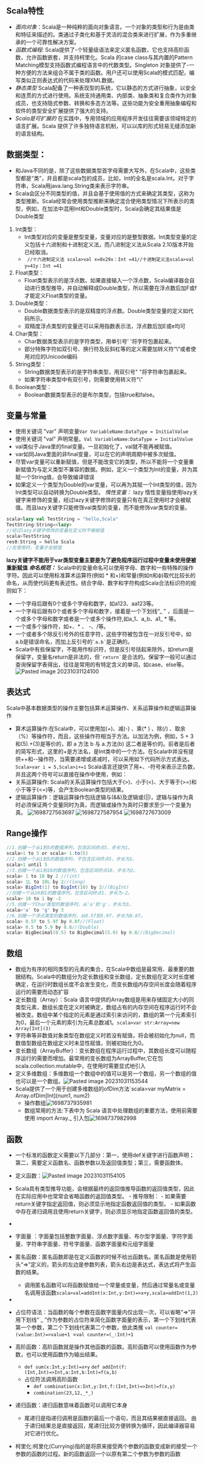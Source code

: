 ## Scala特性
- *面向对象*：Scala是一种纯粹的面向对象语言。一个对象的类型和行为是由类和特征来描述的。类通过子类化和基于灵活的混合类来进行扩展，作为多重继承的一个可靠性解决方案。
- *函数式编程:* Scala提供了-个轻量级语法来定义匿名函数，它也支持高阶函数，允许函数嵌套，并支持柯里化。Scala 的case class与其内置的Pattern Matching模型支持函数式编程语言中的代数类型。Singleton 对象提供了-一种方便的方法来组合不属于类的函数。用户还可以使用Scala的模式匹配，编写类似正则表达式的代码来处理XML数据。
- *静态类型*  Scala配备了一种表现型的系统，它以静态的方式进行抽象，以安全和连贯的方式进行使用。系统支持通用类、内部类、抽象类和复合类作为对象成员，也支持隐式参数、转换和多态方法等。这些功能为安全重用抽象编程和软件的类型安全扩展提供了强大的支持。
- *Scala是可扩展的* 在实践中，专用领域的应用程序开发往往需要该领域特定的语言扩展。Scala 提供了许多独特语言机制，可以以库的形式轻易无缝添加新的语言结构。
## 数据类型：
- 和Java不同的是，除了这些数据类型首字母需要大写外，在Scala中，这些类型都是“类”，并且都是scala包的成员，比如，Int的全名是scala.Int。对于字符串，Scala用java.lang.String类来表示字符串。
- Scala会区分不同类型的值，并且会基于使用值的方式来确定其类型，这称为类型推断。Scala经常会使用类型推断来确定混合使用类型情况下所表示的类型，例如，在加法中混用Int和Double类型时，Scala会确定其结果值是Double类型
1. Int类型：
	-  Int类型对应的变量是整型变量，变量对应的是整型数据。Int类型变量的定义包括十六进制和十进制定义法，而八进制定义法从Scala 2.10版本开始已经取消。     
	- ` //十六进制定义法 scala>val x=0x29x：Int =41//十进制定义法scala>val y=41y：Int =41`
2. Float类型：
	-   Float类型表示的是浮点数。如果直接输入一个浮点数，Scala编译器会自动进行类型推导，并自动解释成Double类型，所以需要在浮点数后加F或f才能定义Float类型的变量。
3. Double类型：
	-  Double数据类型表示的是双精度的浮点数。Double类型变量的定义如代码所示。
	- 双精度浮点类型的变量还可以采用指数表示法，浮点数后加E或e均可
4. Char类型：
	- Char数据类型表示的是字符类型，用单引号' '将字符包裹起来。
	- 部分特殊字符如双引号、换行符及反斜杠等的定义需要加转义符“\”或者使用对应的Unicode编码
5. String类型：
	- String数据类型表示的是字符串类型，用双引号" "将字符串包裹起来。
	- 如果字符串类型中有双引号，则需要使用转义符“\”
6. Boolean类型：
	- Boolean数据类型表示的是布尔类型，包括true和false。
## 变量与常量
- 使用关键词 "var" 声明变量`Var VariableName:DataType = InitialValue`
- 使用关键词 "val" 声明常量。`Val VariableName:DataType = InitialValue `
- val类似于Java里的final变量。一旦初始化了，val就不能再被赋值。
- var如同Java里面的非final变量，可以在它的声明周期中被多次赋值。
- 尽管var变量可以重新赋值，但是不能改变它的类型，所以不能将一个变量重新赋值为与定义类型不兼容的数据。例如，定义一个类型为Int的变量，并为其赋一个String值，会导致编译错误
- 如果定义一个类型为Double的var变量，可以再为其赋一个Int类型的值，因为Int类型可以自动转换为Double类型。
*惰性变量：* lazy 惰性变量指使用lazy关键字来修饰的变量，经过lazy关键字修饰的变量只有在真正使用时才会被赋值。而且lazy关键字只能修饰val类型的变量，而不能修饰var类型的变量。
```Scala
scala>lazy val TestString = "hello,Scala"
TestString:String=<lazy>
//经过lazy关键字修饰的变量在定义时不被赋值
scala>TestString
res0:String = hello Scala
//在使用时，变量才会赋值
```
**lazy关键字不能用于var类型变量主要是为了避免程序运行过程中变量未使用便被重新赋值**
***命名规范：*** Scala中的变量命名可以使用字母、数字和一些特殊的操作字符。因此可以使用标准算术运算符(例如 * 和+)和常量(例如π和ф)取代比较长的命名，从而使代码更有表述性。结合字母、数字和字符构成Scala合法标识符的规则如下：
- 一个字母后跟有0个或多个字母和数字，如a123、aa123等。
- 一个字母后跟有0个或者多个字母和数字，接着是一个下划线“_ ” ，后面是一个或多个字母和数字或者是一个或多个操作符,如a_1、a_b、a1_ * 等。
- 一个或多个操作符，如+、* 、 -、/等。
- 一个或者多个除反引号外的任意字符，这些字符被包含在一对反引号中，如a.b是错误命名，而加上反引号的`` `a.b` ``是正确的。
- Scala中有些保留字，不能用作标识符，但是反引号括起来除外，如return是保留字，变量名return是非法的，但`` `return` ``是合法的。保留字一般可以通过查询保留字表得出，往往是常用的有特定含义的单词，如case、else等。
![Pasted image 20231031124100](https://github.com/HDZ12/Scala/assets/99587726/575541c8-eb7c-405b-8153-9e9c6226e3ac)
## 表达式
Scala中基本数据类型的操作主要包括算术运算操作、关系运算操作和逻辑运算操作
- 算术运算操作:在Scala中，可以使用加(+)、减(-) 、乘(* ) 、除(/) 、取余（%）等操作符，而且，这些操作符相当于方法。以加法为例，例如，5 + 3和(5).+(3)是等价的，即 a 方法 b  与  a.方法(b) 这二者是等价的。前者是后者的简写形式，这里的+是方法名，是Int类中的一个方法。在Scala中并没有提供++和--操作符，当需要递增或递减时，可以采用如下代码所示方式表达。
`Scala>var i = 5,Scala>i+=1` 
Scala语言还提供了用+、-符号来表示正负数，并且这两个符号可以直接在操作中使用，例如：
- 关系运算操作: Scala的关系运算操作包括大于(>)、小于(<)、大于等于(>=)和小于等于(<=)等，会产生Boolean类型的结果。
- 逻辑运算操作：逻辑运算操作包括逻辑与(&&)及逻辑或(||)，逻辑与操作为真时必须保证两个变量同时为真，而逻辑或操作为真时只要求至少一个变量为真。
![1698727563697](https://github.com/HDZ12/Scala/assets/99587726/cd8e6f6c-cf7c-4682-bc76-e411d83050a6)
![1698727587954](https://github.com/HDZ12/Scala/assets/99587726/ee23a14f-1ccf-4bc7-bed2-d6fe44f97eca)
![1698727673009](https://github.com/HDZ12/Scala/assets/99587726/fbc00e5a-04b0-4507-bb98-a25e049c9b71)
## Range操作
```Scala
//1.创建一个从1到5的数值序列，包含区间终点5，步长为1。
scala>1 to 5 or scala> 1.to(5)
//2.创建一个从1到5的数值序列，不包含区间终点5，步长为1。
scala>1 until 5
//3.创建一个从1到10的数值序列，包含区间终点10，步长为2。 
scala> 1 to 10 by 2 //(int)
scala> 1L to 10L by 2//(long)
scala> BigInt(1) to BigInt(10) by 2//(BigInt)
//创建一个从10到1的数值序列，包含区间终点1，步长为-2。
scala> 10 to 1 by -2
//5.创建一个Char类型的数值序列，从'a'到'g'，步长为3。
scala>'a' to 'g' by 3
//6.创建一个浮点类型的数值序列，从0.5f到5.9f，步长为0.8f。
scala> 0.5f to 5.9f by 0.8f//(Float)
scala> 0.5 to 5.9 by 0.8//(Double)
scala> BigDecimal(0.5) to BigDecimal(5.9) by 0.8//(BigDecimal)
```

## 数组
- 数组为有序的相同类型的元素的集合，在Scala中数组是最常用、最重要的数据结构。Scala中的数组分为定长数组和变长数组，定长数组在定义时长度被确定，在运行时数组长度不会发生变化，而变长数组内存空间长度会随着程序运行的需要而动态扩容
- 定长数组（Array）：Scala 语言中提供的Array数组是用来存储固定大小的同类型元素，数组长度在定义时被确定，数组占有的内存空间在程序运行时不会被改变。数组中某个指定的元素是通过索引来访问的，数组的第一个元素索引为0，最后一个元素的索引为元素总数减1。`scala>var str:Array=new Array[Int](3)`
- 字符串等非数值对象类型在数组定义时若没有赋值，将会被初始化为null，而数值型数组在数组定义时未显性赋值，则被初始化为0。
- 变长数组（ArrayBuffer）：变长数组在程序运行过程中，其数组长度可以随程序运行的需要而增加。最常用的变长数组为ArrayBuffer,它在包scala.collection.mutable中，在使用时需要显式地引入
- 定义多维数组：多维数组一个数组中的值可以是另一个数组，另一个数组的值也可以是一个数组。![Pasted image 20231031153544](https://github.com/HDZ12/Scala/assets/99587726/3f9d7bd7-6652-4c4f-976d-823e073fdb78)
- Scala提供了一个用于创建多维数组的ofDim方法`scala>var myMatrix = Array.ofDim[Int](num1, num2)
  - 操作数组![1698737935981](https://github.com/HDZ12/Scala/assets/99587726/b0df13f8-5480-4aad-9038-a511824be9c5)
   - 数组常用的方法:下表中为 Scala 语言中处理数组的重要方法，使用前需要使用 import Array._ 引入包![1698737982998](https://github.com/HDZ12/Scala/assets/99587726/a5a545c2-b742-4e3d-84f5-79ee7649329d)
 ## 函数
- 一个标准的函数定义需要以下几部分：第一，使用def关键字进行函数声明；第二，需要定义函数名、函数参数以及返回值类型；第三，需要函数体。
- 定义函数：![Pasted image 20231031154105](https://github.com/HDZ12/Scala/assets/99587726/00334a76-e4f0-4465-a1e2-a5f6ac13fbaf)
-   Scala具有类型推导功能，会根据最终的返回值推导函数的返回值类型，因此在实际应用中也常常会省略函数的返回值类型。
		- 推导限制：
			- 如果需要return关键字指定返回值，则必须显示地指定函数返回值的类型。
			- 如果函数中存在递归调用且使用return关键字，则必须显示地指定函数返回值的类型。
- 
- 字面量 ：字面量包括整数字面量、浮点数字面量、布尔型字面量、字符字面量、字符串字面量、符号字面量、函数字面量和元组字面量
- 匿名函数：匿名函数即是在定义函数的时候不给出函数名。匿名函数是使用箭头“=>”定义的，箭头的左边是参数列表，箭头右边是表达式，表达式将产生函数的结果。
	- 调用匿名函数可以将函数赋值给一个常量或变量，然后通过常量名或变量名调用该函数`scala>val=addInt(x:Int,y:Int)=>x+y,scala>addInt(1,2)`
- 
- 占位符语法：当函数的每个参数在函数字面量内仅出现一次，可以省略“=>”并用下划线“ _ ”作为参数的占位符来简化函数字面量的表示，第一个下划线代表第一个参数，第二个下划线代表第二个参数，依此类推
 `val counter=(value:Int)=>value+1 `=`val counter=(_:Int)+1`
 
- 高阶函数：高阶函数就是操作其他函数的函数。高阶函数可以使用函数作为参数，也可以使用函数作为输出结果。
	- `def sum(x:Int,y:Int)=x+y` `def addInt(f:(Int,Int)=>Int,a:Int,b:Int)=f(a,b)`
	- 占位符法调用高阶函数
		- `def combination(x:Int,y:Int,f:(Int,Int)=>Int)=f(x,y)`
		- `combination(23,12,_*_)`
- 递归函数：递归函数意味着函数可以调用它本身
	- 尾递归是指递归调用是函数的最后一个语句，而且其结果被直接返回。 由于递归结果总是直接返回，尾递归比较方便转换为循环，因此编译器容易对它进行优化。
- 柯里化:柯里化(Currying)指的是将原来接受两个参数的函数变成新的接受一个参数的函数的过程。新的函数返回一个以原有第二个参数为参数的函数






